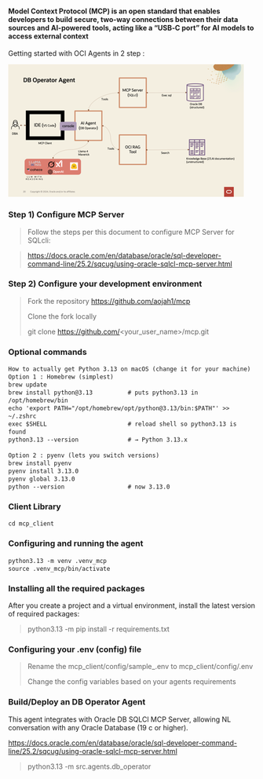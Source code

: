 #### Model Context Protocol (MCP) is an open standard that enables developers to build secure, two‑way connections between their data sources and AI-powered tools, acting like a “USB‑C port” for AI models to access external context

Getting started with OCI Agents in 2 step :

![db_operator.png](mcp_client/images/db_operator.png)

### Step 1) Configure MCP Server
> Follow the steps per this document to configure MCP Server for SQLcli: 

> https://docs.oracle.com/en/database/oracle/sql-developer-command-line/25.2/sqcug/using-oracle-sqlcl-mcp-server.html

### Step 2) Configure your development environment
> Fork the repository
> https://github.com/aojah1/mcp
> 
> Clone the fork locally
> 
> git clone https://github.com/<your_user_name>/mcp.git

### Optional commands
    How to actually get Python 3.13 on macOS (change it for your machine)
    Option 1 : Homebrew (simplest)
    brew update
    brew install python@3.13          # puts python3.13 in /opt/homebrew/bin
    echo 'export PATH="/opt/homebrew/opt/python@3.13/bin:$PATH"' >> ~/.zshrc
    exec $SHELL                       # reload shell so python3.13 is found
    python3.13 --version              # → Python 3.13.x
    
    Option 2 : pyenv (lets you switch versions)
    brew install pyenv
    pyenv install 3.13.0
    pyenv global 3.13.0
    python --version                  # now 3.13.0

### Client Library
    cd mcp_client

### Configuring and running the agent
    python3.13 -m venv .venv_mcp
    source .venv_mcp/bin/activate

### Installing all the required packages

After you create a project and a virtual environment, install the latest version of required packages:
> python3.13 -m pip install -r requirements.txt

### Configuring your .env (config) file
> Rename the mcp_client/config/sample_.env to mcp_client/config/.env
> 
> Change the config variables based on your agents requirements

### Build/Deploy an DB Operator Agent
This agent integrates with Oracle DB SQLCl MCP Server, allowing NL conversation with any Oracle Database (19 c or higher).

https://docs.oracle.com/en/database/oracle/sql-developer-command-line/25.2/sqcug/using-oracle-sqlcl-mcp-server.html
> python3.13 -m src.agents.db_operator
